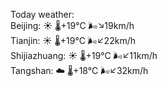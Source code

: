 Today weather:  
Beijing: ☀️   🌡️+19°C 🌬️↘19km/h  
Tianjin: ☀️   🌡️+19°C 🌬️↙22km/h  
Shijiazhuang: ☀️   🌡️+19°C 🌬️↙11km/h  
Tangshan: ☁️   🌡️+18°C 🌬️↙32km/h  
